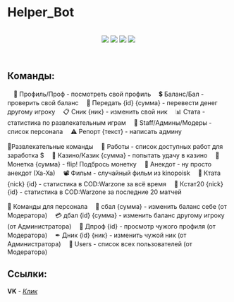 # Helper_Bot
<p align=center><br>
<img src=https://img.shields.io/github/v/release/gametz/Helper_Bot>
<img src=https://img.shields.io/tokei/lines/github/Gametz/Helper_Bot> 
<img src=https://img.shields.io/github/repo-size/gametz/Helper_Bot>
<img src=https://img.shields.io/github/license/gametz/Helper_Bot>
</p><br>

## Команды:
　📖 Профиль/Проф - посмотреть свой профиль
　💲 Баланс/Бал - проверить свой баланс
　🤝 Передать {id} {сумма} - перевести денег другому игроку
　📋 Сник {ник} - изменить свой ник
　📊 Стата - статистика по развлекательным играм
　👔 Staff/Админы/Модеры - список персонала
　⚠ Репорт {текст} - написать админу

🎉Развлекательные команды
　💼 Работы - список доступных работ для заработка $
　🎰 Казино/Казик {сумма} - попытать удачу в казино
　🦅 Монетка {сумма} - flip! Подбрось монетку
　🤣 Анекдот - ну просто анекдот (Ха-Ха)
　📽 Фильм - случайный фильм из kinopoisk
　🔫 Ктата {nick} {id} - статистика в COD:Warzone за всё время
　🔫 Кстат20 {nick} {id} - статистика в COD:Warzone за последние 20 матчей

📕 Команды для персонала
　💸 сбал {сумма} - изменить баланс себе (от Модератора)
　💳 дбал {id} {сумма} - изменить баланс другому игроку (от Администратора)
　👤 Дпроф {id} - просмотр чужого профиля (от Модератора)
　✒ Дник {id} {ник} - изменить чужой ник (от Администратора)
　👥 Users - список всех пользователей (от Модератора)

## Ссылки:
**VK** - <a href=https://vk.com/bot_helper4u>*Клик*</a> <br>

